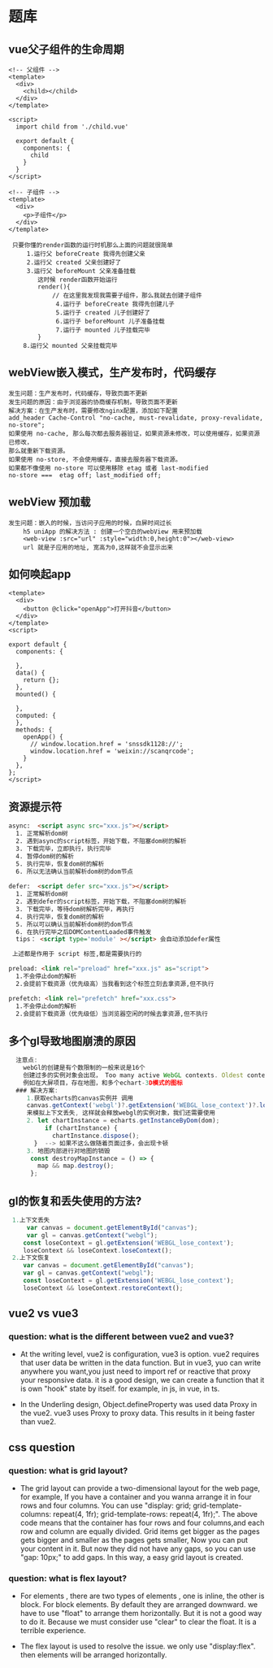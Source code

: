 # 题库

## vue父子组件的生命周期

```vue
<!-- 父组件 -->
<template>
  <div>
    <child></child>
  </div>
</template>

<script>
  import child from './child.vue'

  export default {
    components: {
      child
    }
  }
</script>

<!-- 子组件 -->
<template>
  <div>
    <p>子组件</p>
  </div>
</template>
```

``` 
 只要你懂的render函数的运行时机那么上面的问题就很简单
     1.运行父 beforeCreate 我得先创建父亲
     2.运行父 created 父亲创建好了
     3.运行父 beforeMount 父亲准备挂载
        这时候 render函数开始运行
        render(){
            // 在这里我发现我需要子组件，那么我就去创建子组件
             4.运行子 beforeCreate 我得先创建儿子
             5.运行子 created 儿子创建好了
             6.运行子 beforeMount 儿子准备挂载
             7.运行子 mounted 儿子挂载完毕
        }
    8.运行父 mounted 父亲挂载完毕
```


## webView嵌入模式，生产发布时，代码缓存

```
发生问题：生产发布时，代码缓存，导致页面不更新
发生问题的原因：由于浏览器的协商缓存机制，导致页面不更新
解决方案：在生产发布时，需要修改nginx配置，添加如下配置
add_header Cache-Control "no-cache, must-revalidate, proxy-revalidate, no-store";
如果使用 no-cache, 那么每次都去服务器验证，如果资源未修改，可以使用缓存，如果资源已修改，
那么就重新下载资源。
如果使用 no-store, 不会使用缓存，直接去服务器下载资源。
如果都不像使用 no-store 可以使用移除 etag 或者 last-modified
no-store ===  etag off; last_modified off;
```

## webView 预加载

```vue 
发生问题：嵌入的时候，当访问子应用的时候，白屏时间过长
    h5 uniApp 的解决方法 : 创建一个空白的webView 用来预加载
    <web-view :src="url" :style="width:0,height:0"></web-view>
    url 就是子应用的地址, 宽高为0,这样就不会显示出来
```


## 如何唤起app

```vue
<template>
  <div>
    <button @click="openApp">打开抖音</button>
  </div>
</template>
<script>

export default {
  components: {

  },
  data() {
    return {};
  },
  mounted() {

  },
  computed: {
  },
  methods: {
    openApp() {
      // window.location.href = 'snssdk1128://';
      window.location.href = 'weixin://scanqrcode';
    }
  },
};
</script>
```


## 资源提示符

```html
async:  <script async src="xxx.js"></script>  
  1. 正常解析dom树
  2. 遇到async的script标签，开始下载，不阻塞dom树的解析
  3. 下载完毕，立即执行，执行完毕
  4. 暂停dom树的解析
  5. 执行完毕，恢复dom树的解析
  6. 所以无法确认当前解析dom树的dom节点
  
defer:  <script defer src="xxx.js"></script>
  1. 正常解析dom树
  2. 遇到defer的script标签，开始下载，不阻塞dom树的解析
  3. 下载完毕，等待dom树解析完毕，再执行
  4. 执行完毕，恢复dom树的解析
  5. 所以可以确认当前解析dom树的dom节点
  6. 在执行完毕之后DOMContentLoaded事件触发
  tips： <script type='module' ></script> 会自动添加defer属性

 上述都是作用于 script 标签,都是需要执行的

preload: <link rel="preload" href="xxx.js" as="script">
  1.不会停止dom的解析
  2.会提前下载资源（优先级高）当我看到这个标签立刻去拿资源,但不执行

prefetch: <link rel="prefetch" href="xxx.css">
  1.不会停止dom的解析
  2.会提前下载资源（优先级低）当浏览器空闲的时候去拿资源,但不执行
```

## 多个gl导致地图崩溃的原因

```js
  注意点:
    webGl的创建是有个数限制的一般来说是16个
    创建过多的实例对象会出现， Too many active WebGL contexts. Oldest context will be lost错误
    例如在大屏项目，存在地图，和多个echart-3D模式的图标
  ### 解决方案:
     1.获取echarts的canvas实例并 调用
     canvas.getContext('webgl')?.getExtension('WEBGL_lose_context')?.loseContext();
     来模拟上下文丢失, 这样就会释放webgl的实例对象，我们还需要使用
     2. let chartInstance = echarts.getInstanceByDom(dom);
          if (chartInstance) {
            chartInstance.dispose();
       }  --> 如果不这么做随着页面过多，会出现卡顿
     3. 地图内部进行对地图的销毁
      const destroyMapInstance = () => {
        map && map.destroy();
      };
```
## gl的恢复和丢失使用的方法?

```js
 1.上下文丢失
     var canvas = document.getElementById("canvas");
     var gl = canvas.getContext("webgl");
    const loseContext = gl.getExtension('WEBGL_lose_context');
    loseContext && loseContext.loseContext();
 2.上下文恢复
    var canvas = document.getElementById("canvas");
    var gl = canvas.getContext("webgl");   
    const loseContext = gl.getExtension('WEBGL_lose_context');
    loseContext && loseContext.restoreContext();
```


## vue2 vs vue3

### question: what is the different between vue2 and vue3?

- At the writing level, vue2 is configuration, vue3 is option.
vue2 requires that user data be written in the data function.
But in vue3, yuo can write anywhere you want,you just need to import ref or reactive that proxy your responsive data.
it is a good design, we can create a function that it is own "hook" state by itself. for example, in js, in vue, in ts.

- In the Underling design, Object.defineProperty was used data Proxy in the vue2. vue3 uses Proxy to proxy data.
This results in it being faster than vue2.

## css question

### question: what is grid layout?

- The grid layout can provide a two-dimensional layout for the web page,
for example, If you have a container and you wanna arrange it in four rows and four columns.
You can use "display: grid; grid-template-columns: repeat(4, 1fr); 
grid-template-rows: repeat(4, 1fr);".
The above code means that the container has four rows and four columns,and each row and column are equally divided.
Grid items get bigger as the pages gets bigger and smaller as the pages gets smaller,
Now you can put your content in it. But now they did not have any gaps, so you can use "gap: 10px;" to add gaps.
In this way, a easy grid layout is created.

### question: what is flex layout?

- For elements , there are two types of elements , one is inline, the other is block.
For block elements. By default they are arranged downward. we have to use "float" to arrange them horizontally.
But it is not a good way to do it. Because we must consider use  "clear" to clear the float. It is a terrible experience.

- The flex layout is used to resolve the issue. we only use "display:flex". then elements will be arranged horizontally.
